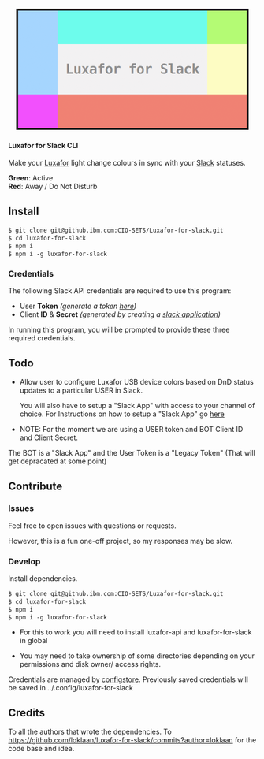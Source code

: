 <p align="center">
  <img src="./banner.png">
  <br>
</p>

#### Luxafor for Slack CLI

Make your [Luxafor](http://luxafor.com/) light change colours in sync with your [Slack](https://slack.com/) statuses.

**Green**: Active  
**Red**: Away / Do Not Disturb

## Install

```shell or bash
$ git clone git@github.ibm.com:CIO-SETS/Luxafor-for-slack.git
$ cd luxafor-for-slack
$ npm i
$ npm i -g luxafor-for-slack
```

### Credentials

The following Slack API credentials are required to use this program:

* User **Token** _(generate a token [here](https://api.slack.com/web))_
* Client **ID** & **Secret** _(generated by creating a [slack application](https://api.slack.com/applications))_

In running this program, you will be prompted to provide these three required credentials.

## Todo

* Allow user to configure Luxafor USB device colors based on DnD status updates to a particular USER in Slack.

  You will also have to setup a "Slack App" with access to your channel of choice. 
  For Instructions on how to setup a "Slack App" go [here](https://api.slack.com/slack-apps)

* NOTE: For the moment we are using a USER token and BOT Client ID and Client Secret.

The BOT is a "Slack App" and the User Token is a "Legacy Token" (That will get depracated at some point)

## Contribute

### Issues

Feel free to open issues with questions or requests.

However, this is a fun one-off project, so my responses may be slow.

### Develop

Install dependencies.

```shell or bash
$ git clone git@github.ibm.com:CIO-SETS/Luxafor-for-slack.git
$ cd luxafor-for-slack
$ npm i
$ npm i -g luxafor-for-slack
```

* For this to work you will need to install luxafor-api and luxafor-for-slack in global

* You may need to take ownership of some directories depending on your permissions and disk owner/ access rights. 

Credentials are managed by [configstore](https://github.com/yeoman/configstore).
Previously saved credentials will be saved in  ../.config/luxafor-for-slack

## Credits

To all the authors that wrote the dependencies.
To https://github.com/loklaan/luxafor-for-slack/commits?author=loklaan for the code base and idea.
